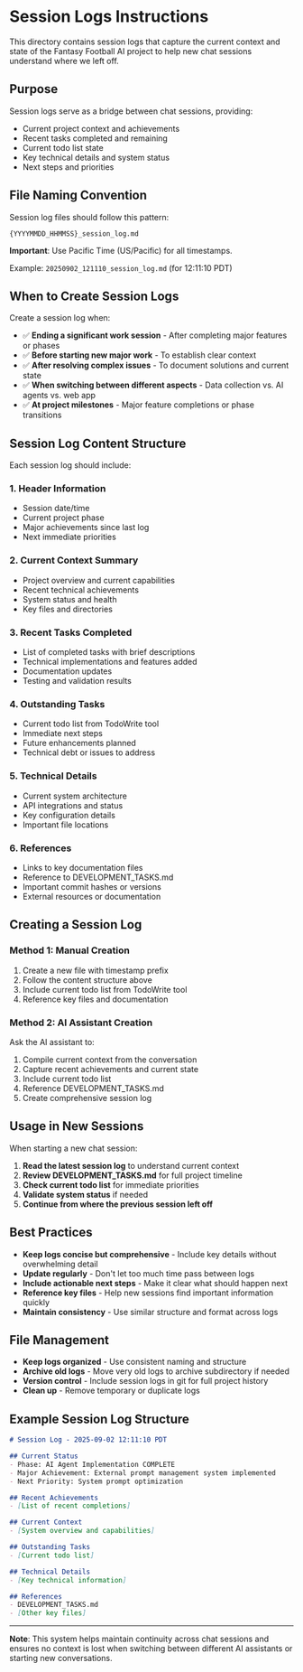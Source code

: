 # Session Logs Instructions

This directory contains session logs that capture the current context and state of the Fantasy Football AI project to help new chat sessions understand where we left off.

## Purpose

Session logs serve as a bridge between chat sessions, providing:
- Current project context and achievements
- Recent tasks completed and remaining
- Current todo list state
- Key technical details and system status
- Next steps and priorities

## File Naming Convention

Session log files should follow this pattern:
```
{YYYYMMDD_HHMMSS}_session_log.md
```

**Important**: Use Pacific Time (US/Pacific) for all timestamps.

Example: `20250902_121110_session_log.md` (for 12:11:10 PDT)

## When to Create Session Logs

Create a session log when:
- ✅ **Ending a significant work session** - After completing major features or phases
- ✅ **Before starting new major work** - To establish clear context
- ✅ **After resolving complex issues** - To document solutions and current state
- ✅ **When switching between different aspects** - Data collection vs. AI agents vs. web app
- ✅ **At project milestones** - Major feature completions or phase transitions

## Session Log Content Structure

Each session log should include:

### 1. Header Information
- Session date/time
- Current project phase
- Major achievements since last log
- Next immediate priorities

### 2. Current Context Summary
- Project overview and current capabilities
- Recent technical achievements
- System status and health
- Key files and directories

### 3. Recent Tasks Completed
- List of completed tasks with brief descriptions
- Technical implementations and features added
- Documentation updates
- Testing and validation results

### 4. Outstanding Tasks
- Current todo list from TodoWrite tool
- Immediate next steps
- Future enhancements planned
- Technical debt or issues to address

### 5. Technical Details
- Current system architecture
- API integrations and status
- Key configuration details
- Important file locations

### 6. References
- Links to key documentation files
- Reference to DEVELOPMENT_TASKS.md
- Important commit hashes or versions
- External resources or documentation

## Creating a Session Log

### Method 1: Manual Creation
1. Create a new file with timestamp prefix
2. Follow the content structure above
3. Include current todo list from TodoWrite tool
4. Reference key files and documentation

### Method 2: AI Assistant Creation
Ask the AI assistant to:
1. Compile current context from the conversation
2. Capture recent achievements and current state
3. Include current todo list
4. Reference DEVELOPMENT_TASKS.md
5. Create comprehensive session log

## Usage in New Sessions

When starting a new chat session:
1. **Read the latest session log** to understand current context
2. **Review DEVELOPMENT_TASKS.md** for full project timeline
3. **Check current todo list** for immediate priorities
4. **Validate system status** if needed
5. **Continue from where the previous session left off**

## Best Practices

- **Keep logs concise but comprehensive** - Include key details without overwhelming detail
- **Update regularly** - Don't let too much time pass between logs
- **Include actionable next steps** - Make it clear what should happen next
- **Reference key files** - Help new sessions find important information quickly
- **Maintain consistency** - Use similar structure and format across logs

## File Management

- **Keep logs organized** - Use consistent naming and structure
- **Archive old logs** - Move very old logs to archive subdirectory if needed
- **Version control** - Include session logs in git for full project history
- **Clean up** - Remove temporary or duplicate logs

## Example Session Log Structure

```markdown
# Session Log - 2025-09-02 12:11:10 PDT

## Current Status
- Phase: AI Agent Implementation COMPLETE
- Major Achievement: External prompt management system implemented
- Next Priority: System prompt optimization

## Recent Achievements
- [List of recent completions]

## Current Context
- [System overview and capabilities]

## Outstanding Tasks
- [Current todo list]

## Technical Details
- [Key technical information]

## References
- DEVELOPMENT_TASKS.md
- [Other key files]
```

---

**Note**: This system helps maintain continuity across chat sessions and ensures no context is lost when switching between different AI assistants or starting new conversations.
